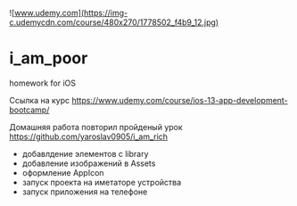 
![www.udemy.com](https://img-c.udemycdn.com/course/480x270/1778502_f4b9_12.jpg)

# i_am_poor
homework for iOS

[Ссылка на курс]: https://www.udemy.com/course/ios-13-app-development-bootcamp/

Ссылка на курс https://www.udemy.com/course/ios-13-app-development-bootcamp/

Домашняя работа повторил пройденый урок https://github.com/yaroslav0905/i_am_rich
+ добавлдение элементов с library
+ добавление изображений в Assets
+ оформление AppIcon
+ запуск проекта на иметаторе устройства
+ запуск приложения на телефоне
